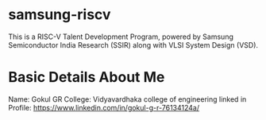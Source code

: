 # samsung-riscv
This is a RISC-V Talent Development Program, powered by Samsung Semiconductor India Research (SSIR) along with VLSI System Design (VSD).

# Basic Details About Me
Name: Gokul GR
College: Vidyavardhaka college of engineering
linked in Profile: https://www.linkedin.com/in/gokul-g-r-76134124a/

